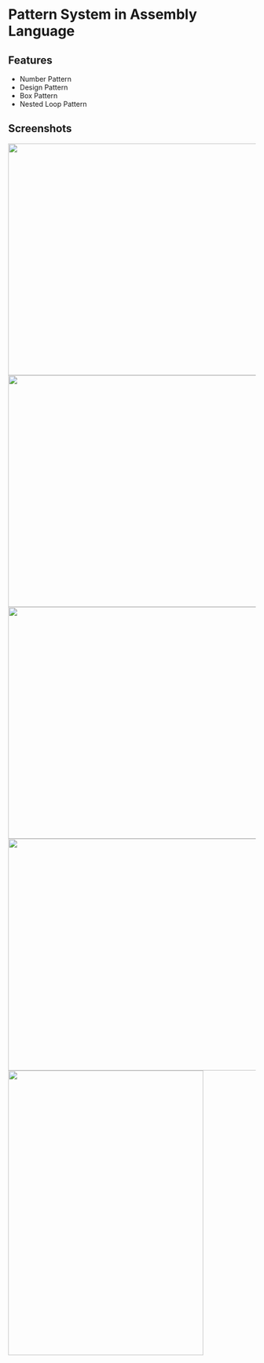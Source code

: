 # Pattern System in Assembly Language

## Features 
 * Number Pattern
 * Design Pattern
 * Box Pattern
 * Nested Loop Pattern

## Screenshots 

<p float="left">

<img src="https://user-images.githubusercontent.com/33112835/104159971-400f3f00-542b-11eb-9fdd-af762fe39342.PNG" width="803" height="472"/>

<img src="https://user-images.githubusercontent.com/33112835/104159973-40a7d580-542b-11eb-8eeb-2b76a24b913b.PNG" width="803" height="472"/>

<img src="https://user-images.githubusercontent.com/33112835/104159975-41d90280-542b-11eb-9cb5-bcde4ee79104.PNG" width="803" height="472"/>

<img src="https://user-images.githubusercontent.com/33112835/104159974-41406c00-542b-11eb-82f8-ed731ba9e6f9.PNG" width="642" height="472"/>

<img src="https://user-images.githubusercontent.com/33112835/104159967-3ede1200-542b-11eb-9ccd-64ed3f611296.PNG" width="397" height="580"/>

</p>
